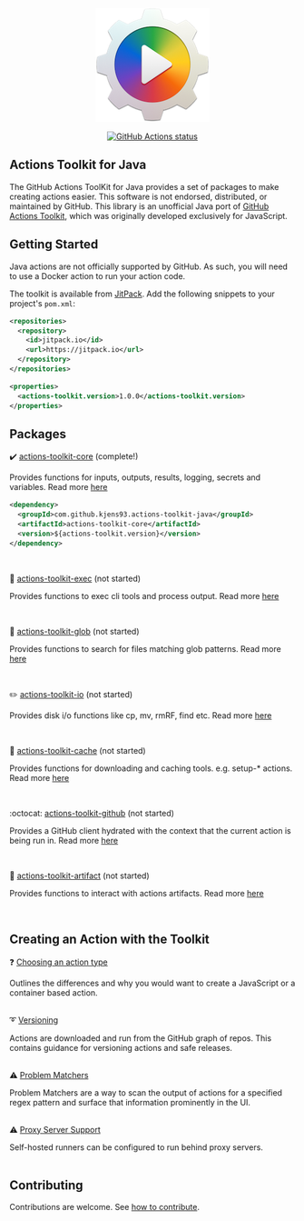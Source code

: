 
<p align="center">
  <img src="https://github.com/actions/toolkit/raw/master/res/at-logo.png">
</p>

<p align="center">
  <a href="https://github.com/evereepay/actions-toolkit-java"><img alt="GitHub Actions status" src="https://github.com/evereepay/actions-toolkit-java/workflows/toolkit-unit-tests/badge.svg"></a>
</p>


## Actions Toolkit for Java

The GitHub Actions ToolKit for Java provides a set of packages to make creating actions easier. This software is not endorsed, distributed, or maintained by GitHub. This library is an unofficial Java port of [GitHub Actions Toolkit](https://github.com/actions/toolkit), which was originally developed exclusively for JavaScript.

## Getting Started

Java actions are not officially supported by GitHub. As such, you will need to use a Docker action to run your action code. 

The toolkit is available from [JitPack](https://jitpack.io). Add the following snippets to your project's `pom.xml`:

```xml
<repositories>
  <repository>
    <id>jitpack.io</id>
    <url>https://jitpack.io</url>
  </repository>
</repositories>
```

```xml
<properties>
  <actions-toolkit.version>1.0.0</actions-toolkit.version>
</properties>
```

## Packages

:heavy_check_mark: [actions-toolkit-core](actions-toolkit-core) (complete!)

Provides functions for inputs, outputs, results, logging, secrets and variables. Read more [here](packages/core)

```xml
<dependency>
  <groupId>com.github.kjens93.actions-toolkit-java</groupId>
  <artifactId>actions-toolkit-core</artifactId>
  <version>${actions-toolkit.version}</version>
</dependency>
```
<br/>

:runner: [actions-toolkit-exec](actions-toolkit-exec) (not started)

Provides functions to exec cli tools and process output. Read more [here](actions-toolkit-exec)
<!--
```xml
<dependency>
  <groupId>com.github.kjens93.actions-toolkit-java</groupId>
  <artifactId>actions-toolkit-exec</artifactId>
  <version>${actions-toolkit.version}</version>
</dependency>
```
-->
<br/>

:ice_cream: [actions-toolkit-glob](actions-toolkit-glob) (not started)

Provides functions to search for files matching glob patterns. Read more [here](actions-toolkit-glob)
<!--
```xml
<dependency>
  <groupId>com.github.kjens93.actions-toolkit-java</groupId>
  <artifactId>actions-toolkit-glob</artifactId>
  <version>${actions-toolkit.version}</version>
</dependency>
```
-->
<br/>

:pencil2: [actions-toolkit-io](actions-toolkit-io) (not started)

Provides disk i/o functions like cp, mv, rmRF, find etc. Read more [here](actions-toolkit-io)
<!--
```xml
<dependency>
  <groupId>com.github.kjens93.actions-toolkit-java</groupId>
  <artifactId>actions-toolkit-io</artifactId>
  <version>${actions-toolkit.version}</version>
</dependency>
```
-->
<br/>

:hammer: [actions-toolkit-cache](actions-toolkit-cache) (not started)

Provides functions for downloading and caching tools.  e.g. setup-* actions. Read more [here](actions-toolkit-cache)
<!--
```xml
<dependency>
  <groupId>com.github.kjens93.actions-toolkit-java</groupId>
  <artifactId>actions-toolkit-cache</artifactId>
  <version>${actions-toolkit.version}</version>
</dependency>
```
-->
<br/>

:octocat: [actions-toolkit-github](actions-toolkit-github) (not started)

Provides a GitHub client hydrated with the context that the current action is being run in. Read more [here](actions-toolkit-github)
<!--
```xml
<dependency>
  <groupId>com.github.kjens93.actions-toolkit-java</groupId>
  <artifactId>actions-toolkit-github</artifactId>
  <version>${actions-toolkit.version}</version>
</dependency>
```
-->
<br/>

:floppy_disk: [actions-toolkit-artifact](actions-toolkit-artifact) (not started)

Provides functions to interact with actions artifacts. Read more [here](actions-toolkit-artifact)
<!--
```xml
<dependency>
  <groupId>com.github.kjens93.actions-toolkit-java</groupId>
  <artifactId>actions-toolkit-artifact</artifactId>
  <version>${actions-toolkit.version}</version>
</dependency>
```
-->
<br/>

## Creating an Action with the Toolkit

:question: [Choosing an action type](https://github.com/actions/toolkit/blob/master/docs/action-types.md)

Outlines the differences and why you would want to create a JavaScript or a container based action.
<br/>
<br/>

:curly_loop: [Versioning](https://github.com/actions/toolkit/blob/master/docs/action-versioning.md)

Actions are downloaded and run from the GitHub graph of repos.  This contains guidance for versioning actions and safe releases.
<br/>
<br/>

:warning: [Problem Matchers](https://github.com/actions/toolkit/blob/master/docs/problem-matchers.md)

Problem Matchers are a way to scan the output of actions for a specified regex pattern and surface that information prominently in the UI.
<br/>
<br/>

:warning: [Proxy Server Support](https://github.com/actions/toolkit/blob/master/docs/proxy-support.md)

Self-hosted runners can be configured to run behind proxy servers. 
<br/>
<br/>

## Contributing

Contributions are welcome.  See [how to contribute](.github/CONTRIBUTING.md).
